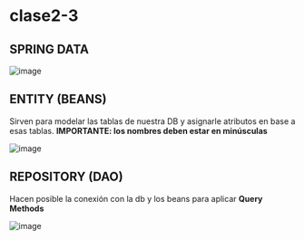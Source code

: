 # clase2-3

## SPRING DATA

![image](https://github.com/SergioABS-GTICS/clase2-3/assets/154263057/c131f065-135c-4c43-8b64-15efe59d6aaf)


## ENTITY (BEANS)

Sirven para modelar las tablas de nuestra DB y asignarle atributos en base a esas tablas. **IMPORTANTE: los nombres deben estar en minúsculas**

![image](https://github.com/SergioABS-GTICS/clase2-3/assets/154263057/6dbd9690-64cc-4d6f-9a6b-7235fadd7470)

## REPOSITORY (DAO)

Hacen posible la conexión con la db y los beans para aplicar **Query Methods**

![image](https://github.com/SergioABS-GTICS/clase2-3/assets/154263057/b81101e0-8bd2-4abf-96ae-56c01ca97a80)




